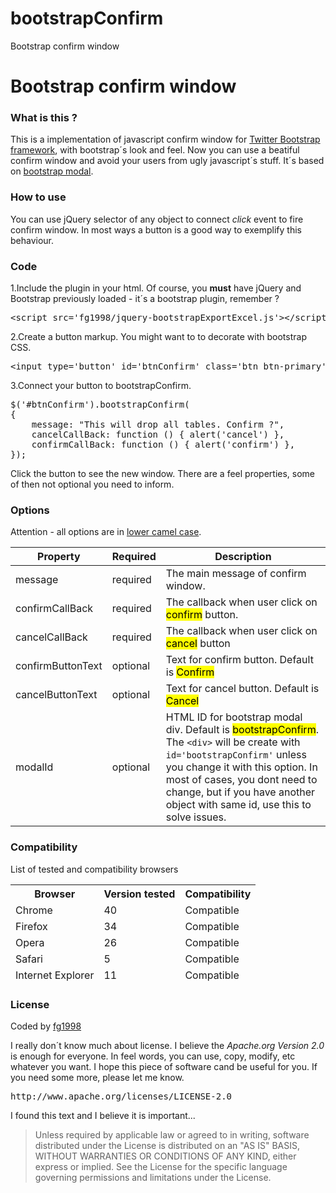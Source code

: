 # bootstrapConfirm
Bootstrap confirm window


<h1>Bootstrap confirm window</h1>
<h3>What is this ?</h3>
<p>This is a implementation of javascript confirm window for <a href="http://getbootstrap.com/">Twitter Bootstrap framework</a>, with bootstrap´s look and feel. Now you can use a beatiful confirm window
and avoid your users from ugly javascript´s stuff. It´s based on <a href="http://getbootstrap.com/javascript/#modals">bootstrap modal</a>.</p>

<h3>How to use</h3>
<p>You can use jQuery selector of any object to connect <em>click</em> event to fire confirm window. In most ways a button is a good way to exemplify this behaviour.</p>

<h3>Code</h3>
<p>1.Include the plugin in your html. Of course, you <strong>must</strong> have jQuery and Bootstrap previously loaded - it´s a bootstrap plugin, remember ?</p>
<pre>&lt;script src='fg1998/jquery-bootstrapExportExcel.js'&gt;&lt;/script&gt;</pre>

<p>2.Create a button markup. You might want to to decorate with bootstrap CSS.</p>
<pre>&lt;input type='button' id='btnConfirm' class='btn btn-primary' value='drop all tables ?'&gt;</pre>

<p>3.Connect your button to bootstrapConfirm.</p>
<pre>$('#btnConfirm').bootstrapConfirm(
{
    message: "This will drop all tables. Confirm ?",
    cancelCallBack: function () { alert('cancel') },
    confirmCallBack: function () { alert('confirm') },
});
</pre>

<p>Click the button to see the new window. There are a feel properties, some of then not optional you need to inform.</p>

<h3>Options</h3>
<p>Attention - all options are in <a href='https://en.wikipedia.org/wiki/CamelCase'>lower camel case</a>.</p>
<table class="table-bordered table">
<thead>
<tr>
    <th>Property</th>
    <th>Required</th>
    <th>Description</th>
</tr>
</thead>
<tr>
<td>message</td>
<td>required</td>
<td>The main message of confirm window.</td>
</tr>
<tr>
<td>confirmCallBack</td>
<td>required</td>
<td>The callback when user click on <mark>confirm</mark> button.</td>
</tr>
<tr>
<td>cancelCallBack</td>
<td>required</td>
<td>The callback when user click on <mark>cancel</mark> button</td>
</tr>
<tr>
<td>confirmButtonText</td>
<td>optional</td>
<td>Text for confirm button. Default is <mark>Confirm</mark></td>
</tr>
<tr>
<td>cancelButtonText</td>
<td>optional</td>
<td>Text for cancel button. Default is <mark>Cancel</mark></td>
</tr>
<tr>
<td>modalId</td>
<td>optional</td>
<td>HTML ID for bootstrap modal div. Default is <mark>bootstrapConfirm</mark>. The <code>&lt;div&gt;</code> will be create with <code>id='bootstrapConfirm'</code> unless you change it with this option. In most
of cases, you dont need to change, but if you have another object with same id, use this to solve issues.</td>
</tr>
</table>

<h3>Compatibility</h3>
<p>List of tested and compatibility browsers<p>
<table class="table table-bordered">
<thead>
    <tr>
        <th>Browser</th>
        <th>Version tested</th>
        <th>Compatibility</th>
    </tr>
    </thread>
    <tr>
        <td>Chrome</td>
        <td>40</td>
        <td>Compatible</td>
    </tr>
    <tr>
        <td>Firefox</td>
        <td>34</td>
        <td>Compatible</td>
    </tr>
    <tr>
        <td>Opera</td>
        <td>26</td>
        <td>Compatible</td>
    </tr>
    <tr>
        <td>Safari</td>
        <td>5</td>
        <td>Compatible</td>
    </tr>
    <tr>
        <td>Internet Explorer</td>
        <td>11</td>
        <td>Compatible</td>
    </tr>
</table>

<h3>License</h3>
<p>Coded by <a href="https://www.facebook.com/fg1998">fg1998</a></p>
<p>
I really don´t know much about license. I believe the <em>Apache.org Version 2.0</em> is enough for everyone. In feel words, you can use, copy, modify, etc whatever you want. I hope this piece of software cand be useful for you.
If you need some more, please let me know.
</p>
<pre>http://www.apache.org/licenses/LICENSE-2.0</pre>
<p>I found this text and I believe it is important... </p>
<blockquote>Unless required by applicable law or agreed to in writing, software distributed under the License is distributed on an "AS IS" BASIS, WITHOUT WARRANTIES OR CONDITIONS OF ANY KIND, either express or implied. See the License for the specific language governing permissions and limitations under the License.</blockquote>

